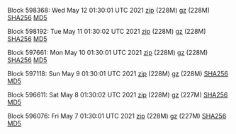 Block 598368: Wed May 12 01:30:01 UTC 2021 [zip](https://files.01coin.io/mainnet/2021-05-12/bootstrap.dat.zip) (228M) [gz](https://files.01coin.io/mainnet/2021-05-12/bootstrap.dat.tar.gz) (228M) [SHA256](https://files.01coin.io/mainnet/2021-05-12/sha256.txt) [MD5](https://files.01coin.io/mainnet/2021-05-12/md5.txt)

Block 598192: Tue May 11 01:30:02 UTC 2021 [zip](https://files.01coin.io/mainnet/2021-05-11/bootstrap.dat.zip) (228M) [gz](https://files.01coin.io/mainnet/2021-05-11/bootstrap.dat.tar.gz) (228M) [SHA256](https://files.01coin.io/mainnet/2021-05-11/sha256.txt) [MD5](https://files.01coin.io/mainnet/2021-05-11/md5.txt)

Block 597661: Mon May 10 01:30:01 UTC 2021 [zip](https://files.01coin.io/mainnet/2021-05-10/bootstrap.dat.zip) (228M) [gz](https://files.01coin.io/mainnet/2021-05-10/bootstrap.dat.tar.gz) (228M) [SHA256](https://files.01coin.io/mainnet/2021-05-10/sha256.txt) [MD5](https://files.01coin.io/mainnet/2021-05-10/md5.txt)

Block 597118: Sun May  9 01:30:01 UTC 2021 [zip](https://files.01coin.io/mainnet/2021-05-09/bootstrap.dat.zip) (228M) [gz](https://files.01coin.io/mainnet/2021-05-09/bootstrap.dat.tar.gz) (228M) [SHA256](https://files.01coin.io/mainnet/2021-05-09/sha256.txt) [MD5](https://files.01coin.io/mainnet/2021-05-09/md5.txt)

Block 596611: Sat May  8 01:30:02 UTC 2021 [zip](https://files.01coin.io/mainnet/2021-05-08/bootstrap.dat.zip) (228M) [gz](https://files.01coin.io/mainnet/2021-05-08/bootstrap.dat.tar.gz) (227M) [SHA256](https://files.01coin.io/mainnet/2021-05-08/sha256.txt) [MD5](https://files.01coin.io/mainnet/2021-05-08/md5.txt)

Block 596076: Fri May  7 01:30:01 UTC 2021 [zip](https://files.01coin.io/mainnet/2021-05-07/bootstrap.dat.zip) (228M) [gz](https://files.01coin.io/mainnet/2021-05-07/bootstrap.dat.tar.gz) (227M) [SHA256](https://files.01coin.io/mainnet/2021-05-07/sha256.txt) [MD5](https://files.01coin.io/mainnet/2021-05-07/md5.txt)
